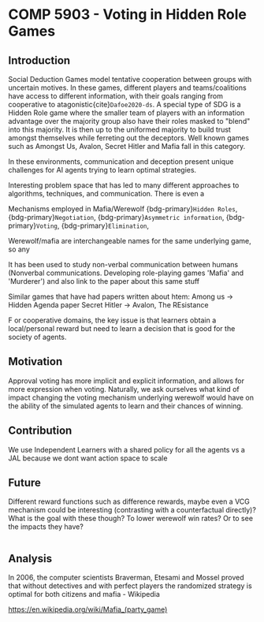# COMP 5903 - Voting in Hidden Role Games

## Introduction

Social Deduction Games model tentative cooperation between groups with uncertain motives. In these games, different players and teams/coalitions have access to different information, with their goals ranging from cooperative to atagonistic{cite}`Dafoe2020-ds`. A special type of SDG is a Hidden Role game where the smaller team of players with an information advantage over the majority group also have their roles masked to "blend" into this majority. It is then up to the uniformed majority to build trust amongst themselves while ferreting out the deceptors. Well known games such as Amongst Us, Avalon, Secret Hitler and Mafia fall in this category. 



In these environments, communication and deception present unique challenges for AI agents trying to learn optimal strategies. 

Interesting problem space that has led to many different approaches to algorithms, techniques, and communication. There is even a



Mechanisms employed in Mafia/Werewolf
{bdg-primary}`Hidden Roles`, {bdg-primary}`Negotiation`, {bdg-primary}`Asymmetric information`, {bdg-primary}`Voting`, {bdg-primary}`Elimination`,


Werewolf/mafia are interchangeable names for the same underlying game, so any 

It has been used to study non-verbal communication between humans
(Nonverbal communications. Developing role-playing games 'Mafia' and 'Murderer') and also link to the paper about this same stuff


Similar games that have had papers written about htem:
Among us -> Hidden Agenda paper
Secret Hitler ->
Avalon, The REsistance

F or cooperative domains, the key issue is that learners obtain a local/personal reward but need to learn a decision that is good for the society of agents. 


## Motivation

Approval voting has more implicit and explicit information, and allows for more expression when voting. Naturally, we ask ourselves what kind of impact changing the voting mechanism underlying werewolf would have on the ability of the simulated agents to learn and their chances of winning.

## Contribution

We use Independent Learners with a shared policy for all the agents vs a JAL because we  dont want action space to scale


## Future

Different reward functions such as difference rewards, maybe even a VCG mechanism could be interesting (contrasting with a counterfactual directly)? What is the goal with these though? To lower werewolf win rates? Or to see the impacts they have?



```{tableofcontents}
```


## Analysis

In 2006, the computer scientists Braverman, Etesami and Mossel proved that without detectives and with perfect players the randomized strategy is optimal for both citizens and mafia - Wikipedia

https://en.wikipedia.org/wiki/Mafia_(party_game)

